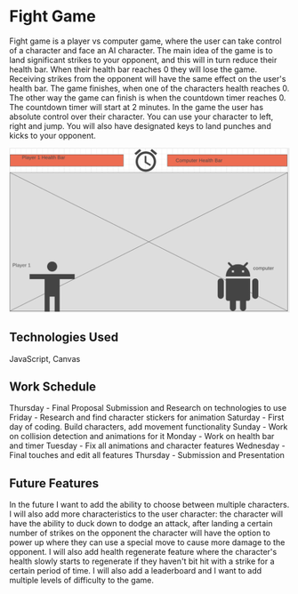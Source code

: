 # Fight Game #

Fight game is a player vs computer game, where the user can take control of a character and face an AI character. The main idea of the game is to land significant strikes to your opponent, and this will in turn reduce their health bar. When their health bar reaches 0 they will lose the game. Receiving strikes from the opponent will have the same effect on the user's health bar. The game finishes, when one of the characters health reaches 0. The other way the game can finish is when the countdown timer reaches 0. The countdown timer will start at 2 minutes. In the game the user has absolute control over their character. You can use your character to left, right and jump. You will also have designated keys to land punches and kicks to your opponent. 


![alt text](screenshot.png)


## Technologies Used ##
JavaScript, Canvas


## Work Schedule ##

Thursday - Final Proposal Submission and Research on technologies to use
Friday - Research and find character stickers for animation
Saturday - First day of coding. Build characters, add movement functionality
Sunday - Work on collision detection and animations for it
Monday - Work on health bar and timer
Tuesday - Fix all animations and character features
Wednesday - Final touches and edit all features
Thursday - Submission and Presentation 


## Future Features ##

In the future I want to add the ability to choose between multiple characters. I will also add more characteristics to  the user character: the character will have the ability to duck down to dodge an attack, after landing a certain number of strikes on the opponent the character will have the option to power up where they can use a special move to cause more damage to the opponent. I will also add health regenerate feature where the character's health slowly starts to regenerate if they haven't bit hit with a strike for a certain period of time. I will also add a leaderboard and I want to add multiple levels of difficulty to the game.